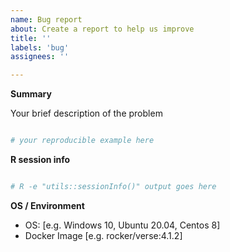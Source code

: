 ```yaml
---
name: Bug report
about: Create a report to help us improve
title: ''
labels: 'bug'
assignees: ''

---
```

<!--
**Thank you for wanting to report a bug!**


⚠
Verify first that your issue is not already reported on
../search?q=is%3Aissue&type=issues.

Also test if the latest main branch are affected too.
-->


**Summary**
<!--
Please briefly describe your problem and, when relevant, the output you expect.
Please also provide the output of `utils::sessionInfo()` or
`devtools::session_info()` at the end of your post.

If at all possible, please include a minimal, reproducible
example https://stackoverflow.com/questions/5963269/how-to-make-a-great-r-reproducible-example.
-->

Your brief description of the problem

```r

# your reproducible example here

```

**R session info**
<!--
Paste verbatim output from `R -e "utils::sessionInfo()"` below.
-->

```sh

# R -e "utils::sessionInfo()" output goes here

```

**OS / Environment**
<!--
Provide all relevant information below, e.g. target OS versions, docker image, etc.
-->

- OS: [e.g. Windows 10, Ubuntu 20.04, Centos 8]
- Docker Image [e.g. rocker/verse:4.1.2]
